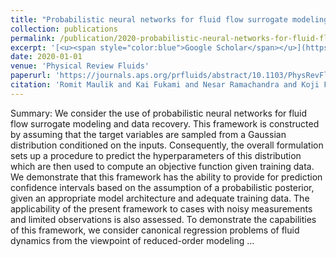 ```yaml
---
title: "Probabilistic neural networks for fluid flow surrogate modeling and data recovery"
collection: publications
permalink: /publication/2020-probabilistic-neural-networks-for-fluid-flow-surro
excerpt: '[<u><span style="color:blue">Google Scholar</span></u>](https://scholar.google.com/scholar?q=Probabilistic+neural+networks+for+fluid+flow+surrogate+modeling+and+data+recovery)'
date: 2020-01-01
venue: 'Physical Review Fluids'
paperurl: 'https://journals.aps.org/prfluids/abstract/10.1103/PhysRevFluids.5.104401'
citation: 'Romit Maulik and Kai Fukami and Nesar Ramachandra and Koji Fukagata and Kunihiko Taira (2020). "Probabilistic neural networks for fluid flow surrogate modeling and data recovery". Physical Review Fluids.'
---
```


Summary: We consider the use of probabilistic neural networks for fluid flow surrogate modeling and data recovery. This framework is constructed by assuming that the target variables are sampled from a Gaussian distribution conditioned on the inputs. Consequently, the overall formulation sets up a procedure to predict the hyperparameters of this distribution which are then used to compute an objective function given training data. We demonstrate that this framework has the ability to provide for prediction confidence intervals based on the assumption of a probabilistic posterior, given an appropriate model architecture and adequate training data. The applicability of the present framework to cases with noisy measurements and limited observations is also assessed. To demonstrate the capabilities of this framework, we consider canonical regression problems of fluid dynamics from the viewpoint of reduced-order modeling …

